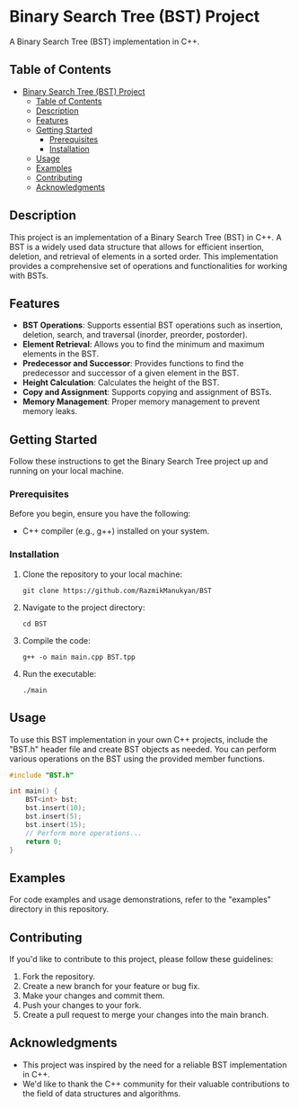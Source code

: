 # Binary Search Tree (BST) Project

A Binary Search Tree (BST) implementation in C++.

## Table of Contents

- [Binary Search Tree (BST) Project](#binary-search-tree-bst-project)
  - [Table of Contents](#table-of-contents)
  - [Description](#description)
  - [Features](#features)
  - [Getting Started](#getting-started)
    - [Prerequisites](#prerequisites)
    - [Installation](#installation)
  - [Usage](#usage)
  - [Examples](#examples)
  - [Contributing](#contributing)
  - [Acknowledgments](#acknowledgments)

## Description

This project is an implementation of a Binary Search Tree (BST) in C++. A BST is a widely used data structure that allows for efficient insertion, deletion, and retrieval of elements in a sorted order. This implementation provides a comprehensive set of operations and functionalities for working with BSTs.

## Features

- **BST Operations**: Supports essential BST operations such as insertion, deletion, search, and traversal (inorder, preorder, postorder).
- **Element Retrieval**: Allows you to find the minimum and maximum elements in the BST.
- **Predecessor and Successor**: Provides functions to find the predecessor and successor of a given element in the BST.
- **Height Calculation**: Calculates the height of the BST.
- **Copy and Assignment**: Supports copying and assignment of BSTs.
- **Memory Management**: Proper memory management to prevent memory leaks.

## Getting Started

Follow these instructions to get the Binary Search Tree project up and running on your local machine.

### Prerequisites

Before you begin, ensure you have the following:

- C++ compiler (e.g., g++) installed on your system.

### Installation

1. Clone the repository to your local machine:

   ```shell
   git clone https://github.com/RazmikManukyan/BST
   ```

2. Navigate to the project directory:

   ```shell
   cd BST
   ```

3. Compile the code:

   ```shell
   g++ -o main main.cpp BST.tpp
   ```

4. Run the executable:

   ```shell
   ./main
   ```

## Usage

To use this BST implementation in your own C++ projects, include the "BST.h" header file and create BST objects as needed. You can perform various operations on the BST using the provided member functions.

```cpp
#include "BST.h"

int main() {
    BST<int> bst;
    bst.insert(10);
    bst.insert(5);
    bst.insert(15);
    // Perform more operations...
    return 0;
}
```

## Examples

For code examples and usage demonstrations, refer to the "examples" directory in this repository.

## Contributing

If you'd like to contribute to this project, please follow these guidelines:

1. Fork the repository.
2. Create a new branch for your feature or bug fix.
3. Make your changes and commit them.
4. Push your changes to your fork.
5. Create a pull request to merge your changes into the main branch.


## Acknowledgments

- This project was inspired by the need for a reliable BST implementation in C++.
- We'd like to thank the C++ community for their valuable contributions to the field of data structures and algorithms.
